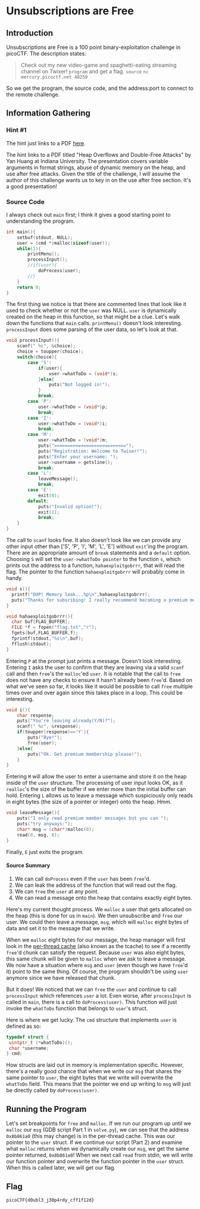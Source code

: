 # Unsubscriptions are Free

## Introduction

Unsubscriptions are Free is a 100 point binary-exploitation challenge in
picoCTF. The description states:

> Check out my new video-game and spaghetti-eating streaming channel on Twixer!
> `program` and get a flag. `source` `nc mercury.picoctf.net 48259`

So we get the program, the source code, and the address:port to connect to the
remote challenge.

## Information Gathering

### Hint #1

The hint just links to a PDF [here][indiana.edu].

[indiana.edu]:
http://homes.sice.indiana.edu/yh33/Teaching/I433-2016/lec13-HeapAttacks.pdf

The hint links to a PDF titled "Heap Overflows and Double-Free Attacks" by Yan
Huang at Indiana University. The presentation covers variable arguments in
format strings, abuse of dynamic memory on the heap, and use after free
attacks. Given the title of the challenge, I will assume the author of this
challenge wants us to key in on the use after free section. It's a good
presentation!

### Source Code

I always check out `main` first; I think it gives a good starting point to
understanding the program.

```c
int main(){
    setbuf(stdout, NULL);
    user = (cmd *)malloc(sizeof(user));
    while(1){
        printMenu();
        processInput();
        //if(user){
            doProcess(user);
        //}
    }
    return 0;
}
```

The first thing we notice is that there are commented lines that look like it
used to check whether or not the `user` was NULL. `user` is dynamically created
on the heap in this function, so that might be a clue. Let's walk down the
functions that `main` calls. `printMenu()` doesn't look interesting.
`processInput` does some parsing of the user data, so let's look at that.

```c
void processInput(){
    scanf(" %c", &choice);
    choice = toupper(choice);
    switch(choice){
        case 'S':
            if(user){
                user->whatToDo = (void*)s;
            }else{
                puts("Not logged in!");
            }
            break;
        case 'P':
            user->whatToDo = (void*)p;
            break;
        case 'I':
            user->whatToDo = (void*)i;
            break;
        case 'M':
            user->whatToDo = (void*)m;
            puts("===========================");
            puts("Registration: Welcome to Twixer!");
            puts("Enter your username: ");
            user->username = getsline();
            break;
        case 'L':
            leaveMessage();
            break;
        case 'E':
            exit(0);
        default:
            puts("Invalid option!");
            exit(1);
            break;
    }
}
```

The call to `scanf` looks fine. It also doesn't look like we can provide any
other input other than ['S', 'P', 'I', 'M', 'L', 'E'] without `exit`'ing the
program. There are an appropriate amount of `break` statements and a `default`
option. Choosing `S` will set the `user->whatToDo pointer` to the function `s`,
which prints out the address to a function, `hahaexploitgobrrr`, that will read
the flag. The pointer to the function `hahaexploitgobrrr` will probably come in
handy.

```c
void s(){
  printf("OOP! Memory leak...%p\n",hahaexploitgobrrr);
  puts("Thanks for subsribing! I really recommend becoming a premium member!");
}

void hahaexploitgobrrr(){
  char buf[FLAG_BUFFER];
  FILE *f = fopen("flag.txt","r");
  fgets(buf,FLAG_BUFFER,f);
  fprintf(stdout,"%s\n",buf);
  fflush(stdout);
}
```

Entering `P` at the prompt just prints a message. Doesn't look interesting.
Entering `I` asks the user to confirm that they are leaving via a valid `scanf`
call and then `free`'s the `malloc`'ed `user`. It is notable that the call to
`free` does not have any checks to ensure it hasn't already been `free`'d.
Based on what we've seen so far, it looks like it would be possible to call
`free` multiple times over and over again since this takes place in a loop.
This could be interesting.

```c
void i(){
    char response;
    puts("You're leaving already(Y/N)?");
    scanf(" %c", &response);
    if(toupper(response)=='Y'){
        puts("Bye!");
        free(user);
    }else{
        puts("Ok. Get premium membership please!");
    }
}
```

Entering `M` will allow the user to enter a username and store it on the heap
inside of the `user` structure. The processing of user input looks OK, as it
`realloc`'s the size of the buffer if we enter more than the initial buffer can
hold. Entering `L` allows us to leave a message which suspiciously only reads
in eight bytes (the size of a pointer or integer) onto the heap. Hmm.

```c
void leaveMessage(){
    puts("I only read premium member messages but you can ");
    puts("try anyways:");
    char* msg = (char*)malloc(8);
    read(0, msg, 8);
}
```

Finally, `E` just exits the program.

#### Source Summary

1. We can call `doProcess` even if the `user` has been `free`'d.
1. We can leak the address of the function that will read out the flag.
1. We can `free` the `user` at any point.
1. We can read a message onto the heap that contains exactly eight bytes.

Here's my current thought process. We `malloc` a user that gets allocated on
the heap (this is done for us in `main`). We then unsubscribe and `free` our
user. We could then leave a message, `msg`, which will `malloc` eight bytes of
data and set it to the message that we write.

When we `malloc` eight bytes for our message, the heap manager will first look
in the [per-thread cache][azeria] (also known as the tcache) to see if a
recently `free`'d chunk can satisfy the request. Because `user` was also eight
bytes, this same chunk will be given to `malloc` when we ask to leave a
message. We now have a situation where `msg` and `user` (even though we have
`free`'d it) point to the same thing. Of course, the program shouldn't be using
`user` anymore since we have released that chunk.

But it does! We noticed that we can `free` the `user` and continue to call
`processInput` which references `user` a lot. Even worse, after `processInput` is
called in `main`, there is a call to `doProcess(user)`. This function will just
invoke the `whatToDo` function that belongs to `user`'s struct.

Here is where we get lucky. The `cmd` structure that implements `user` is
defined as so:

```c
typedef struct {
 uintptr_t (*whatToDo)();
 char *username;
} cmd;
```

How structs are laid out in memory is implementation specific. However, there's
a really good chance that when we write our `msg` that shares the same pointer
to `user`, the eight bytes that we write will overwrite the `whatToDo` field.
This means that the pointer we end up writing to `msg` will just be directly
called by `doProcess(user)`.

## Running the Program

Let's set breakpoints for `free` and `malloc`. If we run our program up until
we `malloc` our `msg` (GDB script Part 1 in `solve.py`), we can see that the
address `0x8b861a0` (this may change) is in the per-thread cache. This was our
pointer to the `user` struct. If we continue our script (Part 2) and examine
what `malloc` returns when we dynamically create our `msg`, we get the same
pointer returned, `0x8b861a0`! When we next call `read` from stdin, we will
write our function pointer and overwrite the function pointer in the `user`
struct. When this is called later, we will get our flag.

## Flag

`picoCTF{d0ubl3_j30p4rdy_cff1f12d}`

[azeria]: https://azeria-labs.com/heap-exploitation-part-2-glibc-heap-free-bins/
